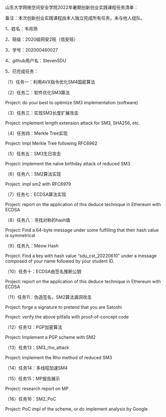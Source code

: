 山东大学网络空间安全学院2022年暑期创新创业实践课程任务清单：

备注：本次创新创业实践课程由本人独立完成所有任务，未与他人组队。

1、姓名：韦肖扬

2、班级：2020级网安2班（信安班）

3、学号：202000460027

4、github用户名：StevenSDU

5、已完成任务：

（1）任务一：利用AVX指令优化SM4国密算法

（2）任务二：软件优化SM3算法  

Project: do your best to optimize SM3 implementation (software)

（3）任务三：实现SM3长度扩展攻击 

Project: implement length extension attack for SM3, SHA256, etc.

（4）任务四：Merkle Tree实现  

Project: Impl Merkle Tree following RFC6962

（5）任务五：SM3生日攻击  

Project: implement the naïve birthday attack of reduced SM3

（6）任务六：SM2算法实现  

Project: impl sm2 with RFC6979

（7）任务七：ECDSA算法实现  

Project: report on the application of this deduce technique in Ethereum with ECDSA

（8）任务八：寻找对称的hash值  

Project: Find a 64-byte message under some  fulfilling that their hash value is symmetrical

（9）任务九：Meow Hash  

Project: Find a key with hash value “sdu_cst_20220610” under a message composed of your name followed by your student ID.

（10）任务十：ECDSA由签名推断公钥  

Project: report on the application of this deduce technique in Ethereum with ECDSA

（11）任务11：伪造签名，SM2算法漏洞攻击  

Project: forge a signature to pretend that you are Satoshi

Project: verify the above pitfalls with proof-of-concept code

（12）任务12：PGP加密算法  

Project: Implement a PGP scheme with SM2

（13）任务13：SM3_rho_attack 

Project: implement the Rho method of reduced SM3

（14）任务14：多线程加速SM4 

（15）任务15：MP报告展示 

Project: research report on MP

（16）任务16：SM2_PoC 

Project: PoC impl of the scheme, or do implement analysis by Google
